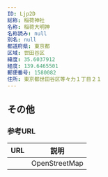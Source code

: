 ```yaml
---
ID: Ljp2D
総称: 稲荷神社
名称: 稲荷大明神
名称読み: null
別名: null
都道府県: 東京都
区域: 世田谷区
緯度: 35.6037912
経度: 139.6465501
郵便番号: 1580082
住所: 東京都世田谷区等々力１丁目２１
---
```


## その他

### 参考URL

| URL | 説明          |
| --- | ------------- |
|     | OpenStreetMap |
